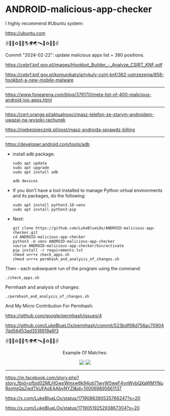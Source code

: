 # ANDROID-malicious-app-checker

I highly recommend #Ubuntu system:

https://ubuntu.com

✌💙💚♻️🌌🚀🌎🌍🌏🛰🌌♻️💚💙✌

Commit "2024-02-22": update malicious apps list = 380 positions.

https://cebrf.knf.gov.pl/images/Hookbot_Builder_-_Analyze_CSIRT_KNF.pdf

https://cebrf.knf.gov.pl/komunikaty/artykuly-csirt-knf/362-ostrzezenia/858-hookbot-a-new-mobile-malware

<hr>

https://www.fonearena.com/blog/376170/meta-list-of-400-malicious-android-ios-apps.html

<hr>

https://cert.orange.pl/aktualnosci/masz-telefon-ze-starym-androidem-uwazaj-na-wysoki-rachunek

https://niebezpiecznik.pl/post/masz-androida-sprawdz-billing

<hr>

https://developer.android.com/tools/adb

* install adb package:
  
    ```
    sudo apt update
    sudo apt upgrade
    sudo apt install adb
    ```
    ```
    adb devices
    ```
    
* If you don't have a tool installed to manage Python virtual environments and its packages, do the following:

    ```
    sudo apt install python3.10-venv
    sudo apt install python3-pip
    ```    

* Next:

    ```
    git clone https://github.com/LukeBlueLOx/ANDROID-malicious-app-checker.git
    cd ANDROID-malicious-app-checker
    python3 -m venv ANDROID-malicious-app-checker
    source ANDROID-malicious-app-checker/bin/activate
    pip install -r requirements.txt
    chmod u+r+x check_apps.sh
    chmod u+r+x permhash_and_analysis_of_changes.sh
    ```

Then - each subsequent run of the program using the command:
```
./check_apps.sh
```

Permhash and analysis of changes:
```
./permhash_and_analysis_of_changes.sh
```

And My Micro Contribution For Permhash:

https://github.com/google/permhash/issues/4

https://github.com/LukeBlueLOx/permhash/commit/523bdf68d756ac709047dd56453ad3518919a6f3

✌💙💚♻️🌌🚀🌎🌍🌏🛰🌌♻️💚💙✌

<div align="center">


Example Of Matches:

<img src="https://github.com/LukeBlueLOx/ANDROID-malicious-app-checker/blob/6be2ef81f1e4f955553b478509301b2297139c9e/Matches_Example.png" width="" height=""/>

<img src="https://github.com/LukeBlueLOx/ANDROID-malicious-app-checker/blob/6681853612087a0b1678c097e5d90a802d938bc0/Matches_Example_2024-02-22.png" width="" height=""/>
</div>

<hr>

https://m.facebook.com/story.php?story_fbid=pfbid02MLHGwxWmxw6k94utj71wyW5weF4vnWvbQXaWMYNuRsmtgQsZwdTkUFAoEAAbyNYZl&id=100069895661137

https://x.com/LukeBlueLOx/status/1719086390535766247?s=20

https://x.com/LukeBlueLOx/status/1719051925293867304?s=20
